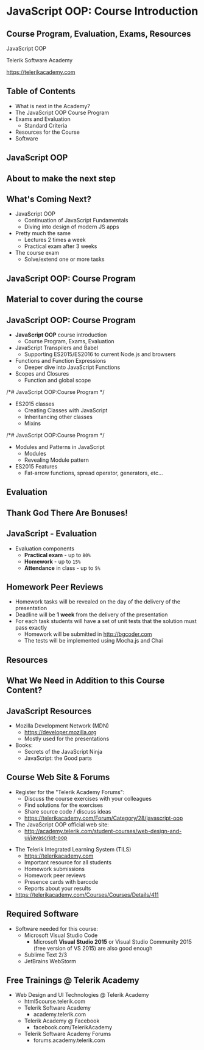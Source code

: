 <!-- section start -->
<!-- attr: { id:'', class:'slide-title', showInPresentation:true, hasScriptWrapper:true } -->
# JavaScript OOP: Course Introduction
## Course Program, Evaluation, Exams, Resources
<article class="signature">
	<p class="signature-course">JavaScript OOP</p>
	<p class="signature-initiative">Telerik Software Academy</p>
	<a href="https://telerikacademy.com" class="signature-link">https://telerikacademy.com</a>
</div>

<!-- section start -->
<!-- attr: { id:'', showInPresentation:true, hasScriptWrapper:true } -->
# Table of Contents
- What is next in the Academy?
- The JavaScript OOP Course Program
- Exams and Evaluation
  - Standard Criteria
- Resources for the Course
- Software

<!-- <img class="slide-image" showInPresentation="true" src="imgs\pic02.png" style="top:32.62%; left:65.02%; width:38.35%; z-index:-1" /> -->

<!-- section start -->
<!-- attr: { id:'', class:'slide-section', showInPresentation:true, hasScriptWrapper:true } -->
# JavaScript OOP
## About to make the next step

<!-- attr: { showInPresentation:true, hasScriptWrapper:true } -->
# What's Coming Next?
- JavaScript OOP
  - Continuation of JavaScript Fundamentals
  - Diving into design of modern JS apps
- Pretty much the same
  - Lectures 2 times a week
  - Practical exam after 3 weeks
- The course exam
  - Solve/extend one or more tasks

<!-- section start -->
<!-- attr: { id:'', class:'slide-section', showInPresentation:true, hasScriptWrapper:true } -->
# JavaScript OOP: Course Program
## Material to cover during the course

<!-- attr: { showInPresentation:true, hasScriptWrapper:true } -->
# JavaScript OOP: Course Program
- **JavaScript OOP** course introduction
  - Course Program, Exams, Evaluation
- JavaScript Transpilers and Babel
  - Supporting ES2015/ES2016 to current Node.js and browsers
- Functions and Function Expressions
  - Deeper dive into JavaScript Functions
- Scopes and Closures
  - Function and global scope

<!-- attr: { showInPresentation:true, hasScriptWrapper:true } -->
/*# JavaScript OOP:Course Program */

- ES2015 classes
  - Creating Classes with JavaScript
  - Inheritancing other classes
  - Mixins

<!-- attr: { showInPresentation:true, hasScriptWrapper:true } -->
/*# JavaScript OOP:Course Program */

- Modules and Patterns in JavaScript
  - Modules
  - Revealing Module pattern
- ES2015 Features
  - Fat-arrow functions, spread operator, generators, etc...

<!-- section start -->
<!-- attr: { id:'', class:'slide-section', showInPresentation:true, hasScriptWrapper:true } -->
# Evaluation
## Thank God There Are Bonuses!

<!-- attr: { showInPresentation:true, hasScriptWrapper:true } -->
# JavaScript - Evaluation
- Evaluation components
  - **Practical exam** - up to `80%`
  - **Homework** - up to `15%`
  - **Attendance** in class - up to `5%`

<!-- <img class="slide-image" showInPresentation="true" src="imgs\pic24.png" style="top:53.77%; left:58.01%; width:34.99%; z-index:-1" /> -->
<!-- <img class="slide-image" showInPresentation="true" src="imgs\pic25.png" style="top:53.77%; left:19.65%; width:28.21%; z-index:-1" /> -->

<!-- attr: { showInPresentation:true, hasScriptWrapper:true } -->
# Homework Peer Reviews
- Homework tasks will be revealed on the day of the delivery of the presentation
- Deadline will be **1** **week** from the delivery of the presentation
- For each task students will have a set of unit tests that the solution must pass exactly
  - Homework will be submitted in http://bgcoder.com
  - The tests will be implemented using Mocha.js and Chai

<!-- section start -->
<!-- attr: { id:'', class:'slide-section', showInPresentation:true, hasScriptWrapper:true } -->
# Resources
## What We Need in Addition to this Course Content?

<!-- attr: { showInPresentation:true, hasScriptWrapper:true } -->
# JavaScript Resources
- Mozilla Development Network (MDN)
  - https://developer.mozilla.org
  - Mostly used for the presentations
- Books:
  - Secrets of the JavaScript Ninja
  - JavaScript: the Good parts

<!-- attr: { showInPresentation:true, hasScriptWrapper:true } -->
# Course Web Site & Forums
- Register for the "Telerik Academy Forums":
  - Discuss the course exercises with your colleagues
  - Find solutions for the exercises
  - Share source code / discuss ideas
  - https://telerikacademy.com/Forum/Category/28/javascript-oop
- The JavaScript OOP official web site:
  - http://academy.telerik.com/student-courses/web-design-and-ui/javascript-oop

<!-- attr: { showInPresentation:true, hasScriptWrapper:true } -->
<!-- # Course Web Site & Forums -->
- The Telerik Integrated Learning System (TILS)
  - https://telerikacademy.com
  - Important resource for all students
  - Homework submissions
  - Homework peer reviews
  - Presence cards with barcode
  - Reports about your results
- https://telerikacademy.com/Courses/Courses/Details/411

<!-- <img class="slide-image" showInPresentation="true" src="imgs\pic34.png" style="top:38.79%; left:71.61%; width:34.79%; z-index:-1" /> -->

<!-- attr: { showInPresentation:true, hasScriptWrapper:true } -->
# Required Software
- Software needed for this course:
  - Microsoft Visual Studio Code
    - Microsoft **Visual Studio 2015** or Visual Studio Community 2015 (free version of VS 2015) are also good enough
  - Sublime Text 2/3
  - JetBrains WebStorm

<!-- <img class="slide-image" showInPresentation="true" src="imgs\pic35.png" style="top:63.47%; left:24.50%; width:59.61%; z-index:-1" /> -->
<!-- <img class="slide-image" showInPresentation="true" src="imgs\pic36.png" style="top:36.50%; left:76.72%; width:22.92%; z-index:-1" /> -->

<!-- section start -->
<!-- attr: { showInPresentation:true, hasScriptWrapper:true } -->
<!-- # JavaScript OOP - Course Introduction
## Questions -->

<!-- <img class="slide-image" showInPresentation="true" src="imgs\pic37.png" style="top:50.25%; left:38.83%; width:32.62%; z-index:-1" /> -->
<!-- <img class="slide-image" showInPresentation="true" src="imgs\pic38.png" style="top:15.78%; left:10.44%; width:17.19%; z-index:-1" /> -->
<!-- <img class="slide-image" showInPresentation="true" src="imgs\pic39.png" style="top:19.31%; left:85.21%; width:19.34%; z-index:-1" /> -->

<!-- attr: { showInPresentation:true, hasScriptWrapper:true } -->
# Free Trainings @ Telerik Academy
- Web Design and UI Technologies @ Telerik Academy
    - html5course.telerik.com
  - Telerik Software Academy
    - academy.telerik.com
  - Telerik Academy @ Facebook
    - facebook.com/TelerikAcademy
  - Telerik Software Academy Forums
    - forums.academy.telerik.com

<!-- <img class="slide-image" showInPresentation="true" src="imgs\pic40.png" style="top:13.79%; left:92.16%; width:13.45%; z-index:-1" /> -->
<!-- <img class="slide-image" showInPresentation="true" src="imgs\pic41.png" style="top:37.09%; left:68.14%; width:36.30%; z-index:-1" /> -->
<!-- <img class="slide-image" showInPresentation="true" src="imgs\pic42.png" style="top:58.79%; left:95.14%; width:10.85%; z-index:-1" /> -->
